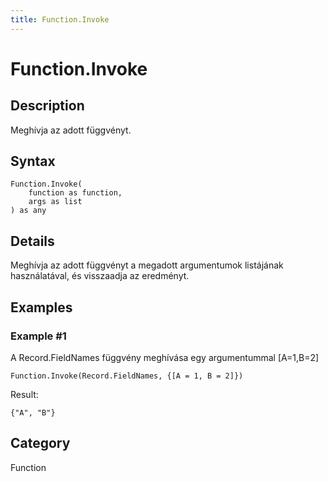 ```yaml
---
title: Function.Invoke
---
```


# Function.Invoke


## Description

Meghívja az adott függvényt.


## Syntax

```powerquery
Function.Invoke(
    function as function,
    args as list
) as any
```


## Details

Meghívja az adott függvényt a megadott argumentumok listájának használatával, és visszaadja az eredményt.


## Examples

### Example #1 
A Record.FieldNames függvény meghívása egy argumentummal [A=1,B=2]
```powerquery
Function.Invoke(Record.FieldNames, {[A = 1, B = 2]})
```

Result: 
```powerquery
{"A", "B"}
```




## Category
Function

